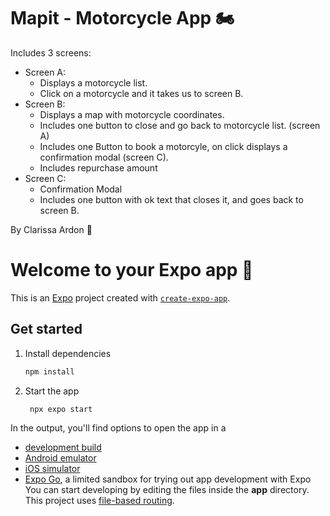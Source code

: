 # Mapit - Motorcycle App 🏍️

Includes 3 screens:
- Screen A:
   - Displays a motorcycle list.
   - Click on a motorcycle and it takes us to screen B.
- Screen B:
  - Displays a map with motorcycle coordinates.
   - Includes one button to close and go back to motorcycle list. (screen A)
   - Includes one Button to book a motorcyle, on click displays a confirmation modal (screen C).
   - Includes repurchase amount 
- Screen C:
  - Confirmation Modal
  - Includes one button with ok text that closes it, and goes back to screen B.

By Clarissa Ardon 🌠

# Welcome to your Expo app 👋
This is an [Expo](https://expo.dev) project created with [`create-expo-app`](https://www.npmjs.com/package/create-expo-app).
## Get started
1. Install dependencies
   ```bash
   npm install
   ```
2. Start the app
   ```bash
    npx expo start
   ```
In the output, you'll find options to open the app in a
- [development build](https://docs.expo.dev/develop/development-builds/introduction/)
- [Android emulator](https://docs.expo.dev/workflow/android-studio-emulator/)
- [iOS simulator](https://docs.expo.dev/workflow/ios-simulator/)
- [Expo Go](https://expo.dev/go), a limited sandbox for trying out app development with Expo
You can start developing by editing the files inside the **app** directory. This project uses [file-based routing](https://docs.expo.dev/router/introduction).
